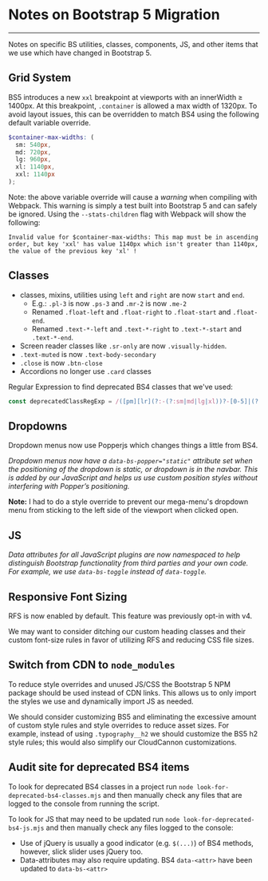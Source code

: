 # Notes on Bootstrap 5 Migration

-----

Notes on specific BS utilities, classes, components, JS, and other items that we use which have changed in Bootstrap 5.

## Grid System

BS5 introduces a new `xxl` breakpoint at viewports with an innerWidth ≥ 1400px.
At this breakpoint, `.container` is allowed a max width of 1320px. To avoid layout
issues, this can be overridden to match BS4 using the following default variable override.

```scss
$container-max-widths: (
  sm: 540px,
  md: 720px,
  lg: 960px,
  xl: 1140px,
  xxl: 1140px
);
```

Note: the above variable override will cause a _warning_ when compiling with Webpack.
This warning is simply a test built into Bootstrap 5 and can safely be ignored.
Using the `--stats-children` flag with Webpack will show the following:
```
Invalid value for $container-max-widths: This map must be in ascending order, but key 'xxl' has value 1140px which isn't greater than 1140px, the value of the previous key 'xl' !
```

## Classes

* classes, mixins, utilities using `left` and `right` are now `start` and `end`.
  * E.g.: `.pl-3` is now `.ps-3` and `.mr-2` is now `.me-2`
  * Renamed `.float-left` and `.float-right` to `.float-start` and `.float-end`.
  * Renamed `.text-*-left` and `.text-*-right` to `.text-*-start` and `.text-*-end`.
* Screen reader classes like `.sr-only` are now `.visually-hidden`.
* `.text-muted` is now `.text-body-secondary`
* `.close` is now `.btn-close`
* Accordions no longer use `.card` classes

Regular Expression to find deprecated BS4 classes that we've used:
```javascript
const deprecatedClassRegExp = /([pm][lr](?:-(?:sm|md|lg|xl))?-[0-5]|(?:text|float)(?:-(?:sm|md|lg|xl))?-(?:left|right)|sr-only|text-muted|close)/g;
```

## Dropdowns

Dropdown menus now use Popperjs which changes things a little from BS4.

_Dropdown menus now have a `data-bs-popper="static"` attribute set when the positioning of the dropdown is static, or dropdown is in the navbar. This is added by our JavaScript and helps us use custom position styles without interfering with Popper’s positioning._

**Note:** I had to do a style override to prevent our mega-menu's dropdown menu from sticking to the left side of the viewport when clicked open.

## JS

*Data attributes for all JavaScript plugins are now namespaced to help distinguish Bootstrap functionality from third parties and your own code. For example, we use `data-bs-toggle` instead of `data-toggle`.*

## Responsive Font Sizing

RFS is now enabled by default. This feature was previously opt-in with v4.

We may want to consider ditching our custom heading classes and their custom font-size rules
in favor of utilizing RFS and reducing CSS file sizes.

## Switch from CDN to `node_modules`

To reduce style overrides and unused JS/CSS the Bootstrap 5 NPM package should be used instead of CDN links.
This allows us to only import the styles we use and dynamically import JS as needed.

We should consider customizing BS5 and eliminating the excessive amount of custom style rules
and style overrides to reduce asset sizes.
For example, instead of using `.typography__h2` we should customize the BS5 h2 style rules; this would also simplify our CloudCannon customizations.

## Audit site for deprecated BS4 items

To look for deprecated BS4 classes in a project run `node look-for-deprecated-bs4-classes.mjs` and then manually check any files that are logged to the console from running the script.

To look for JS that may need to be updated run `node look-for-deprecated-bs4-js.mjs` and then manually check any files logged to the console:
* Use of jQuery is usually a good indicator (e.g. `$(...)`) of BS4 methods, however, slick slider uses jQuery too.
* Data-attributes may also require updating. BS4 `data-<attr>` have been updated to `data-bs-<attr>`
